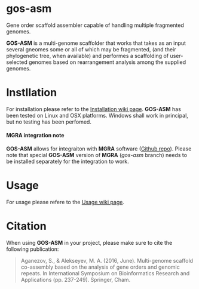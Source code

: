 # gos-asm
Gene order scaffold assembler capable of handling multiple fragmented genomes.

**GOS-ASM** is a multi-genome scaffolder that works that takes as an input several gneomes some or all of which may be fragmented, (and their phylogenetic tree, when available) and performes a scaffolding of user-selected genomes based on rearrangement analysis among the supplied genomes. 

# Instllation
For installation please refer to the [Installation wiki page](https://github.com/aganezov/gos-asm/wiki/Installation). **GOS-ASM** has been tested on Linux and OSX platforms. Windows shall work in principal, but no testing has been perfomed.
#### MGRA integration note
**GOS-ASM** allows for integraiton with **MGRA** software ([Github repo](https://github.com/compbiol/mgra)). 
Please note that special **GOS-ASM** version of **MGRA** (*gos-asm* branch) needs to be installed separately for the integration to work. 

# Usage
For usage please refere to the [Usage wiki page](https://github.com/aganezov/gos-asm/wiki/Usage).

# Citation
When using **GOS-ASM** in your project, please make sure to cite the following publication:


> Aganezov, S., & Alekseyev, M. A. (2016, June). Multi-genome scaffold co-assembly based on the analysis of gene orders and genomic repeats. In International Symposium on Bioinformatics Research and Applications (pp. 237-249). Springer, Cham.
